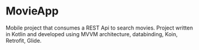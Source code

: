 # MovieApp
Mobile project that consumes a REST Api to search movies. Project written in Kotlin and developed using MVVM architecture, databinding, Koin, Retrofit, Glide.
